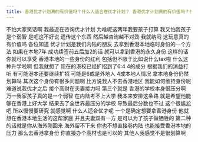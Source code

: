 ```yaml
---
title: 香港优才计划真的有价值吗？什么人适合卷优才计划？ 香港优才计划真的有价值吗？什么人适合卷优才计划？
---
```

不怕大家笑话啊
我最近在咨询优才计划
为啥呢这两年我要孩子打算
我又怕我孩子是个弱智
是吧这不好说
遗传这个东西
然后越咨询越不对劲
我就纳闷
这玩意真的有价值吗
各位知道
优才计划是我们内陆的朋友
去拿到香港本地临时身份的一个方法
如果在本地7年
成功续签前五后加2的话
就可以拿到香港的永久身份
这样的话
你就可以享受
香港本地的一些身份的红利
包括但不限于比如说什么tax啦
什么这种升学啦啊
但我就想了
现在的港校已经扩招到了6:4 4的成分
根据我们的消益打听
有可能港本还要继续扩招
可能是6成是外地人
4成本地人情况
拿本地身份仍然划算吗
其次这个身份有很多问题啊
比方说我人不去香港地区
我能如何维持身份呢
难道说我优才之后
接个高财在夫妻接力吗
第三个就是
香港的学校本身很压分啊
万一我家孩子真的是一个弱智
在内陆考不上大学
我本来安排这条路
就是希望他能够在香港上好大学
结果去了全世界最压分的学校
导致最后分数也不过
这个很尴尬吧
所以慢慢要研究
就感觉啊
什么人适合优才呢
一个是确定想要拿香港身份
他就想在香港本地生活的这帮家庭
并且夫妻双有一方
是可以为了孩子做牺牲的
第二种的话就是你从海外刚回来
海外留不下来
你也不想直接卷内陆
也能接受香港本地的压力
那么去香港拿身份
你直接办个高材也是可以的
其他人我感觉不是很划算啊
